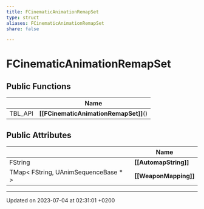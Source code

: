 ```yaml
---
title: FCinematicAnimationRemapSet
type: struct
aliases: FCinematicAnimationRemapSet
share: false

---
```


# FCinematicAnimationRemapSet





## Public Functions

|                | Name           |
| -------------- | -------------- |
| TBL_API | **[[FCinematicAnimationRemapSet]]**() |

## Public Attributes

|                | Name           |
| -------------- | -------------- |
| FString | **[[AutomapString]]**  |
| TMap< FString, UAnimSequenceBase * > | **[[WeaponMapping]]**  |

-------------------------------

Updated on 2023-07-04 at 02:31:01 +0200